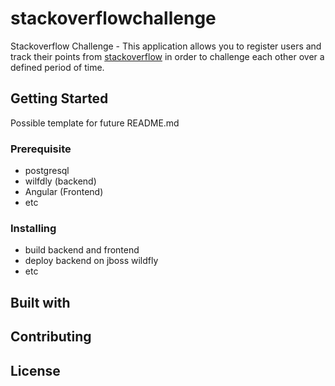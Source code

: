 # stackoverflowchallenge
Stackoverflow Challenge - This application allows you to register users and track their points from [stackoverflow](https://stackoverflow.com/) in order to challenge each other over a defined period of time.  
## Getting Started
Possible template for future README.md
### Prerequisite
- postgresql
- wilfdly (backend)
- Angular (Frontend)
- etc
### Installing
- build backend and frontend
- deploy backend on jboss wildfly
- etc
## Built with
## Contributing
## License